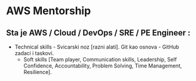 # AWS Mentorship

## Sta je AWS / Cloud / DevOps / SRE / PE Engineer	:
 - Technical skills - Svicarski noz [razni alati]. Git kao osnova - GitHub zadaci i taskovi.
	- Soft skills [Team player, Communication skills, Leadership, Self Confidence, Accountability, Problem Solving, Time Management, Resilience]. 
